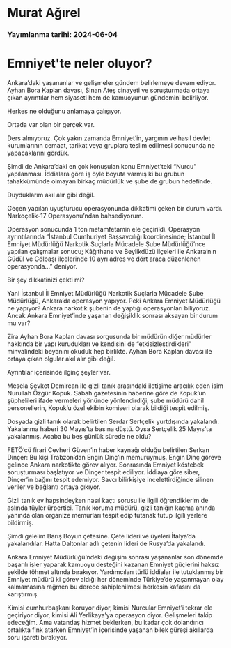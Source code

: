# Murat Ağırel

### Yayımlanma tarihi: 2024-06-04

# Emniyet'te neler oluyor?

Ankara’daki yaşananlar ve gelişmeler gündem belirlemeye devam ediyor. Ayhan Bora Kaplan davası, Sinan Ateş cinayeti ve soruşturmada ortaya çıkan ayrıntılar hem siyaseti hem de kamuoyunun gündemini belirliyor.

Herkes ne olduğunu anlamaya çalışıyor.

Ortada var olan bir gerçek var.

Ders almıyoruz. Çok yakın zamanda Emniyet’in, yargının velhasıl devlet kurumlarının cemaat, tarikat veya gruplara teslim edilmesi sonucunda ne yapacaklarını gördük.

Şimdi de Ankara’daki en çok konuşulan konu Emniyet’teki “Nurcu” yapılanması. İddialara göre iş öyle boyuta varmış ki bu grubun tahakkümünde olmayan birkaç müdürlük ve şube de grubun hedefinde.

Duyduklarım akıl alır gibi değil.

Geçen yapılan uyuşturucu operasyonunda dikkatimi çeken bir durum vardı. Narkoçelik-17 Operasyonu’ndan bahsediyorum.

Operasyon sonucunda 1 ton metamfetamin ele geçirildi. Operasyon ayrıntılarında “İstanbul Cumhuriyet Başsavcılığı koordinesinde; İstanbul İl Emniyet Müdürlüğü Narkotik Suçlarla Mücadele Şube Müdürlüğü’nce yapılan çalışmalar sonucu; Kâğıthane ve Beylikdüzü ilçeleri ile Ankara’nın Güdül ve Gölbaşı ilçelerinde 10 ayrı adres ve dört araca düzenlenen operasyonda...” deniyor.

Bir şey dikkatinizi çekti mi?

Yani İstanbul İl Emniyet Müdürlüğü Narkotik Suçlarla Mücadele Şube Müdürlüğü, Ankara’da operasyon yapıyor. Peki Ankara Emniyet Müdürlüğü ne yapıyor? Ankara narkotik şubenin de yaptığı operasyonları biliyoruz. Ancak Ankara Emniyet’inde yaşanan değişiklik sonrası aksayan bir durum mu var?

Zira Ayhan Bora Kaplan davası sorgusunda bir müdürün diğer müdürler hakkında bir yapı kurudukları ve kendisini de “etkisizleştirdikleri” minvalindeki beyanını okuduk hep birlikte. Ayhan Bora Kaplan davası ile ortaya çıkan olgular akıl alır gibi değil.

Ayrıntılar içerisinde ilginç şeyler var.

Mesela Şevket Demircan ile gizli tanık arasındaki iletişime aracılık eden isim Nurullah Özgür Kopuk. Sabah gazetesinin haberine göre de Kopuk’un şüphelileri ifade vermeleri yönünde yönlendirdiği, şube müdürü dahil personellerin, Kopuk’u özel ekibin komiseri olarak bildiği tespit edilmiş.

Dosyada gizli tanık olarak belirtilen Serdar Sertçelik yurtdışında yakalandı. Yakalanma haberi 30 Mayıs’ta basına düştü. Oysa Sertçelik 25 Mayıs’ta yakalanmış. Acaba bu beş günlük sürede ne oldu?

FETÖ’cü firari Cevheri Güven’in haber kaynağı olduğu belirtilen Serkan Dinçer: Bu kişi Trabzon’dan Engin Dinç’in memuruymuş. Engin Dinç göreve gelince Ankara narkotikte görev alıyor. Sonrasında Emniyet köstebek soruşturması başlatıyor ve Dinçer tespit ediliyor. İddiaya göre siber, Dinçer’in bağını tespit edemiyor. Savcı bilirkişiye incelettirdiğinde silinen veriler ve bağlantı ortaya çıkıyor.

Gizli tanık ev hapsindeyken nasıl kaçtı sorusu ile ilgili öğrendiklerim de aslında tüyler ürpertici. Tanık koruma müdürü, gizli tanığın kaçma anında yanında olan organize memurları tespit edip tutanak tutup ilgili yerlere bildirmiş.

Şimdi gelelim Barış Boyun çetesine. Çete lideri ve üyeleri İtalya’da yakalandılar. Hatta Daltonlar adlı çetenin lideri de Rusya’da yakalandı.

Ankara Emniyet Müdürlüğü’ndeki değişim sonrası yaşananlar son dönemde başarılı işler yaparak kamuoyu desteğini kazanan Emniyet güçlerini haksız şekilde töhmet altında bırakıyor. Yardımcıları türlü iddialar ile tutuklanmış bir Emniyet müdürü ki görev aldığı her döneminde Türkiye’de yaşanmayan olay kalmamasına rağmen bu derece sahiplenilmesi herkesin kafasını da karıştırmış.

Kimisi cumhurbaşkanı koruyor diyor, kimisi Nurcular Emniyet’i tekrar ele geçiriyor diyor, kimisi Ali Yerlikaya’ya operasyon diyor. Gelişmeleri takip edeceğim. Ama vatandaş hizmet beklerken, bu kadar çok dolandırıcı ortalıkta fink atarken Emniyet’in içerisinde yaşanan bilek güreşi akıllarda soru işareti bırakıyor.


